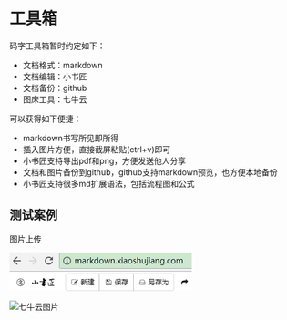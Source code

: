 # 工具箱
码字工具箱暂时约定如下：
* 文档格式：markdown
* 文档编辑：小书匠
* 文档备份：github
* 图床工具：七牛云

可以获得如下便捷：
* markdown书写所见即所得
* 插入图片方便，直接截屏粘贴(ctrl+v)即可
* 小书匠支持导出pdf和png，方便发送他人分享
* 文档和图片备份到github，github支持markdown预览，也方便本地备份
* 小书匠支持很多md扩展语法，包括流程图和公式


## 测试案例
图片上传

![小书匠网址][1]

![七牛云图片][2]


  [1]: ./images/1504371050021.jpg
  [2]: http://ovoxywoe6.bkt.clouddn.com/xiaoshuwu/1504421907113.jpg